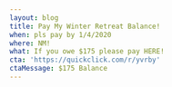 ```yaml
---
layout: blog
title: Pay My Winter Retreat Balance!
when: pls pay by 1/4/2020
where: NM!
what: If you owe $175 please pay HERE!
cta: 'https://quickclick.com/r/yvrby'
ctaMessage: $175 Balance
---
```


